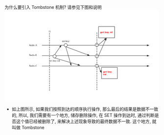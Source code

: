 为什么要引入 Tombstone 机制? 请参见下图和说明
![2.4.1_docs-folder](../../../../images/2.4.1.1.png)

* 如上图所示, 如果我们按照到达的顺序执行操作, 那么最后的结果是数据不一致的, 所以, 我们需要有一个地方, 储存删除操作, 在 SET 操作到达时, 通过判断是否这个值已经被删除了, 来解决上述现象导致的最终数据不一致.
    这个地方, 就叫做 Tombstone


